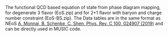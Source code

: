 The functional QCD based equation of state from phase diagram mapping, for degenerate 3 flavor (EoS.zip) and for 2+1 flavor with baryon and charge number constraint (EoS-BS.zip).
The Data tables are in the same format as NEoS [A. Monnai, B. Schenke, C. Shen, Phys. Rev. C 100, 024907 (2019)](https://doi.org/10.1103/PhysRevC.100.024907) and can be directly used in MUSIC code.
